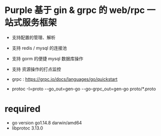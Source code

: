 # Purple 基于 gin & grpc 的 web/rpc 一站式服务框架

- 支持配置的管理、解析
- 支持 redis / mysql 的连接池
- 支持 gorm 的便捷 mysql 数据库操作
- 支持 资源操作的打点监控

- grpc : https://grpc.io/docs/languages/go/quickstart
- protoc -I=proto --go_out=gen-go --go-grpc_out=gen-go proto/*.proto

# required
- go version go1.14.8 darwin/amd64
- libprotoc 3.13.0


